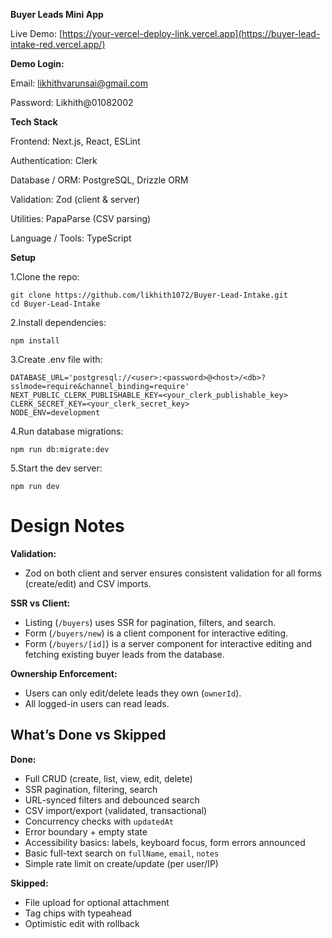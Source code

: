 **Buyer Leads Mini App**

Live Demo: [https://your-vercel-deploy-link.vercel.app](https://buyer-lead-intake-red.vercel.app/)

**Demo Login:**

Email: likhithvarunsai@gmail.com

Password: Likhith@01082002

**Tech Stack**

Frontend: Next.js, React, ESLint

Authentication: Clerk

Database / ORM: PostgreSQL, Drizzle ORM

Validation: Zod (client & server)

Utilities: PapaParse (CSV parsing)

Language / Tools: TypeScript


**Setup**

1.Clone the repo:
```
git clone https://github.com/likhith1072/Buyer-Lead-Intake.git
cd Buyer-Lead-Intake 
```
2.Install dependencies:
```
npm install
```
3.Create .env file with:
```
DATABASE_URL='postgresql://<user>:<password>@<host>/<db>?sslmode=require&channel_binding=require'
NEXT_PUBLIC_CLERK_PUBLISHABLE_KEY=<your_clerk_publishable_key>
CLERK_SECRET_KEY=<your_clerk_secret_key>
NODE_ENV=development
```
4.Run database migrations:
```
npm run db:migrate:dev
```
5.Start the dev server:
```
npm run dev
```

# Design Notes

**Validation:**  
- Zod on both client and server ensures consistent validation for all forms (create/edit) and CSV imports.

**SSR vs Client:**  
- Listing (`/buyers`) uses SSR for pagination, filters, and search.  
- Form (`/buyers/new`) is a client component for interactive editing.  
- Form (`/buyers/[id]`) is a server component for interactive editing and fetching existing buyer leads from the database.

**Ownership Enforcement:**  
- Users can only edit/delete leads they own (`ownerId`).  
- All logged-in users can read leads.

## What’s Done vs Skipped

**Done:**  
- Full CRUD (create, list, view, edit, delete)  
- SSR pagination, filtering, search  
- URL-synced filters and debounced search  
- CSV import/export (validated, transactional)  
- Concurrency checks with `updatedAt`  
- Error boundary + empty state  
- Accessibility basics: labels, keyboard focus, form errors announced  
- Basic full-text search on `fullName`, `email`, `notes`  
- Simple rate limit on create/update (per user/IP)  

**Skipped:**  
- File upload for optional attachment  
- Tag chips with typeahead  
- Optimistic edit with rollback 



